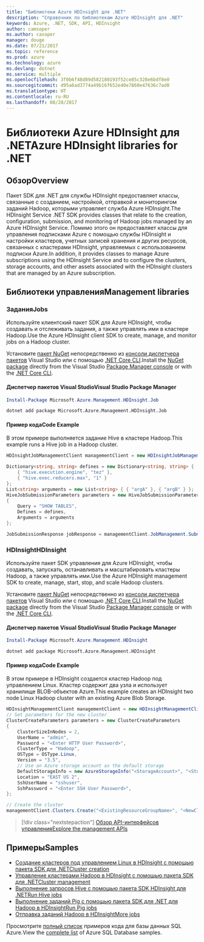 ```yaml
---
title: "Библиотеки Azure HDInsight для .NET"
description: "Справочник по библиотекам Azure HDInsight для .NET"
keywords: Azure, .NET, SDK, API, HDInsight
author: camsoper
ms.author: casoper
manager: douge
ms.date: 07/21/2017
ms.topic: reference
ms.prod: azure
ms.technology: azure
ms.devlang: dotnet
ms.service: multiple
ms.openlocfilehash: 3f0b6f48d89d582180193f52ce85c328e6bdf8e0
ms.sourcegitcommit: d95a6ad3774a49b16f652e40e7860e47636c7ad0
ms.translationtype: HT
ms.contentlocale: ru-RU
ms.lasthandoff: 08/28/2017
---
```

# <a name="azure-hdinsight-libraries-for-net"></a><span data-ttu-id="d083d-104">Библиотеки Azure HDInsight для .NET</span><span class="sxs-lookup"><span data-stu-id="d083d-104">Azure HDInsight libraries for .NET</span></span>

## <a name="overview"></a><span data-ttu-id="d083d-105">Обзор</span><span class="sxs-lookup"><span data-stu-id="d083d-105">Overview</span></span>

<span data-ttu-id="d083d-106">Пакет SDK для .NET для службы HDInsight предоставляет классы, связанные с созданием, настройкой, отправкой и мониторингом заданий Hadoop, которыми управляет служба Azure HDInsight.</span><span class="sxs-lookup"><span data-stu-id="d083d-106">The HDInsight Service .NET SDK provides classes that relate to the creation, configuration, submission, and monitoring of Hadoop jobs managed by an Azure HDInsight Service.</span></span> <span data-ttu-id="d083d-107">Помимо этого он предоставляет классы для управления подписками Azure с помощью службы HDInsight и настройки кластеров, учетных записей хранения и других ресурсов, связанных с кластерами HDInsight, управляемых с использованием подписки Azure.</span><span class="sxs-lookup"><span data-stu-id="d083d-107">In addition, it provides classes to manage Azure subscriptions using the HDInsight Service and to configure the clusters, storage accounts, and other assets associated with the HDInsight clusters that are managed by an Azure subscription.</span></span>

## <a name="management-libraries"></a><span data-ttu-id="d083d-108">Библиотеки управления</span><span class="sxs-lookup"><span data-stu-id="d083d-108">Management libraries</span></span>

### <a name="jobs"></a><span data-ttu-id="d083d-109">Задания</span><span class="sxs-lookup"><span data-stu-id="d083d-109">Jobs</span></span>

<span data-ttu-id="d083d-110">Используйте клиентский пакет SDK для Azure HDInsight, чтобы создавать и отслеживать задания, а также управлять ими в кластере Hadoop.</span><span class="sxs-lookup"><span data-stu-id="d083d-110">Use the Azure HDInsight client SDK to create, manage, and monitor jobs on a Hadoop cluster.</span></span> 

<span data-ttu-id="d083d-111">Установите [пакет NuGet](https://www.nuget.org/packages/Microsoft.Azure.Management.HDInsight.Job) непосредственно из [консоли диспетчера пакетов][PackageManager] Visual Studio или с помощью [.NET Core CLI][DotNetCLI].</span><span class="sxs-lookup"><span data-stu-id="d083d-111">Install the [NuGet package](https://www.nuget.org/packages/Microsoft.Azure.Management.HDInsight.Job) directly from the Visual Studio [Package Manager console][PackageManager] or with the [.NET Core CLI][DotNetCLI].</span></span>

#### <a name="visual-studio-package-manager"></a><span data-ttu-id="d083d-112">Диспетчер пакетов Visual Studio</span><span class="sxs-lookup"><span data-stu-id="d083d-112">Visual Studio Package Manager</span></span>

```powershell
Install-Package Microsoft.Azure.Management.HDInsight.Job
```

```bash
dotnet add package Microsoft.Azure.Management.HDInsight.Job
```

#### <a name="code-example"></a><span data-ttu-id="d083d-113">Пример кода</span><span class="sxs-lookup"><span data-stu-id="d083d-113">Code Example</span></span>

<span data-ttu-id="d083d-114">В этом примере выполняется задание Hive в кластере Hadoop.</span><span class="sxs-lookup"><span data-stu-id="d083d-114">This example runs a Hive job in a Hadoop cluster.</span></span>

```csharp
HDInsightJobManagementClient managementClient = new HDInsightJobManagementClient(clusterUri, credentials);

Dictionary<string, string> defines = new Dictionary<string, string> {
    { "hive.execution.engine", "tez" },
    { "hive.exec.reducers.max", "1" }
};
List<string> arguments = new List<string> { { "argA" }, { "argB" } };
HiveJobSubmissionParameters parameters = new HiveJobSubmissionParameters
{
    Query = "SHOW TABLES",
    Defines = defines,
    Arguments = arguments
};

JobSubmissionResponse jobResponse = managementClient.JobManagement.SubmitHiveJob(parameters);
```

### <a name="hdinsight"></a><span data-ttu-id="d083d-115">HDInsight</span><span class="sxs-lookup"><span data-stu-id="d083d-115">HDInsight</span></span>

<span data-ttu-id="d083d-116">Используйте пакет SDK управления для Azure HDInsight, чтобы создавать, запускать, останавливать и масштабировать кластеры Hadoop, а также управлять ими.</span><span class="sxs-lookup"><span data-stu-id="d083d-116">Use the Azure HDInsight management SDK to create, manage, start, stop, and scale Hadoop clusters.</span></span>

<span data-ttu-id="d083d-117">Установите [пакет NuGet](https://www.nuget.org/packages/Microsoft.Azure.Management.HDInsight) непосредственно из [консоли диспетчера пакетов][PackageManager] Visual Studio или с помощью [.NET Core CLI][DotNetCLI].</span><span class="sxs-lookup"><span data-stu-id="d083d-117">Install the [NuGet package](https://www.nuget.org/packages/Microsoft.Azure.Management.HDInsight) directly from the Visual Studio [Package Manager console][PackageManager] or with the [.NET Core CLI][DotNetCLI].</span></span>

#### <a name="visual-studio-package-manager"></a><span data-ttu-id="d083d-118">Диспетчер пакетов Visual Studio</span><span class="sxs-lookup"><span data-stu-id="d083d-118">Visual Studio Package Manager</span></span>

```powershell
Install-Package Microsoft.Azure.Management.HDInsight
```

```bash
dotnet add package Microsoft.Azure.Management.HDInsight
```

#### <a name="code-example"></a><span data-ttu-id="d083d-119">Пример кода</span><span class="sxs-lookup"><span data-stu-id="d083d-119">Code Example</span></span>

<span data-ttu-id="d083d-120">В этом примере в HDInsight создается кластер Hadoop под управлением Linux. Кластер содержит два узла и использует хранилище BLOB-объектов Azure.</span><span class="sxs-lookup"><span data-stu-id="d083d-120">This example creates an HDInsight two node Linux Hadoop cluster with an existing Azure Blob Storage.</span></span>

```csharp
HDInsightManagementClient managementClient = new HDInsightManagementClient(authToken);
// Set parameters for the new cluster
ClusterCreateParameters parameters = new ClusterCreateParameters
{
    ClusterSizeInNodes = 2,
    UserName = "admin",
    Password = "<Enter HTTP User Password>",
    ClusterType = "Hadoop",
    OSType = OSType.Linux,
    Version = "3.5",
    // Use an Azure storage account as the default storage
    DefaultStorageInfo = new AzureStorageInfo("<StorageAccount>", "<StorageKey>", "<BlobContainerName>"),
    Location = "EAST US 2",
    SshUserName = "sshuser",
    SshPassword = "<Enter SSH User Password>",
};

// Create the cluster
managementClient.Clusters.Create("<ExistingResourceGroupName>", "<NewClusterName>", parameters);
```

> [!div class="nextstepaction"]
> [<span data-ttu-id="d083d-121">Обзор API-интерфейсов управления</span><span class="sxs-lookup"><span data-stu-id="d083d-121">Explore the management APIs</span></span>](/dotnet/api/overview/azure/hdinsights/management)


## <a name="samples"></a><span data-ttu-id="d083d-122">Примеры</span><span class="sxs-lookup"><span data-stu-id="d083d-122">Samples</span></span>

- [<span data-ttu-id="d083d-123">Создание кластеров под управлением Linux в HDInsight с помощью пакета SDK для .NET</span><span class="sxs-lookup"><span data-stu-id="d083d-123">Cluster creation</span></span>](https://docs.microsoft.com/azure/hdinsight/hdinsight-hadoop-create-linux-clusters-dotnet-sdk)
- [<span data-ttu-id="d083d-124">Управление кластерами Hadoop в HDInsight с помощью пакета SDK для .NET</span><span class="sxs-lookup"><span data-stu-id="d083d-124">Cluster management</span></span>](https://docs.microsoft.com/azure/hdinsight/hdinsight-administer-use-dotnet-sdk)
- [<span data-ttu-id="d083d-125">Выполнение запросов Hive с помощью пакета SDK HDInsight для .NET</span><span class="sxs-lookup"><span data-stu-id="d083d-125">Run Hive jobs</span></span>](https://docs.microsoft.com/azure/hdinsight/hdinsight-hadoop-use-hive-dotnet-sdk)
- [<span data-ttu-id="d083d-126">Выполнение заданий Pig с помощью пакета SDK для .NET для Hadoop в HDInsight</span><span class="sxs-lookup"><span data-stu-id="d083d-126">Run Pig jobs</span></span>](https://docs.microsoft.com/azure/hdinsight/hdinsight-hadoop-use-pig-dotnet-sdk)
- [<span data-ttu-id="d083d-127">Отправка заданий Hadoop в HDInsight</span><span class="sxs-lookup"><span data-stu-id="d083d-127">More jobs</span></span>](https://docs.microsoft.com/azure/hdinsight/hdinsight-submit-hadoop-jobs-programmatically)

<span data-ttu-id="d083d-128">Просмотрите [полный список](https://azure.microsoft.com/resources/samples/?platform=dotnet&service=hdinsight) примеров кода для базы данных SQL Azure.</span><span class="sxs-lookup"><span data-stu-id="d083d-128">View the [complete list](https://azure.microsoft.com/resources/samples/?platform=dotnet&service=hdinsight) of Azure SQL Database samples.</span></span>

[PackageManager]: https://docs.microsoft.com/nuget/tools/package-manager-console
[DotNetCLI]: https://docs.microsoft.com/dotnet/core/tools/dotnet-add-package
